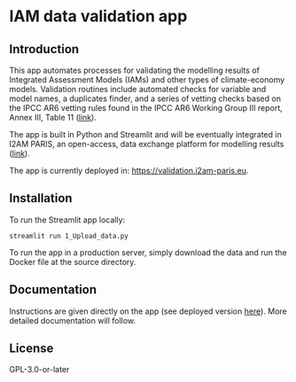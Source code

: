 # IAM data validation app

## Introduction

This app automates processes for validating the modelling results of Integrated Assessment Models (IAMs) and other types of climate-economy models. Validation routines include automated checks for variable and model names, a duplicates finder, and a series of vetting checks based on the IPCC AR6 vetting rules found in the IPCC AR6 Working Group III report, Annex III, Table 11 ([link](https://www.ipcc.ch/report/ar6/wg3/downloads/report/IPCC_AR6_WGIII_Annex-III.pdf)).

The app is built in Python and Streamlit and will be eventually integrated in I2AM PARIS, an open-access, data exchange platform for modelling results ([link](https://i2am-paris.eu)).

The app is currently deployed in: https://validation.i2am-paris.eu.

## Installation

To run the Streamlit app locally:

    streamlit run 1_Upload_data.py

To run the app in a production server, simply download the data and run the Docker file at the source directory.

## Documentation

Instructions are given directly on the app (see deployed version [here](https://validation.i2am-paris.eu)). More detailed documentation will follow.

## License

GPL-3.0-or-later

